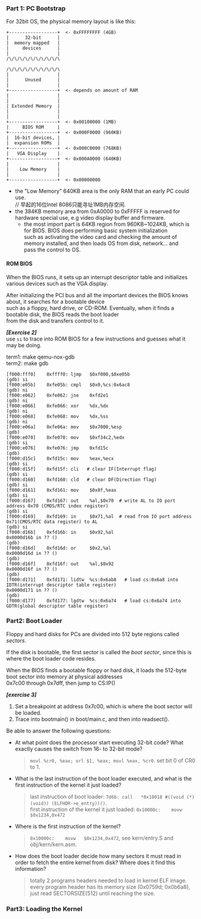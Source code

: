 ### Part 1: PC Bootstrap 

For 32bit OS, the physical memory layout is like this:

```
+------------------+  <- 0xFFFFFFFF (4GB)
|      32-bit      |
|  memory mapped   |
|     devices      |
|                  |
/\/\/\/\/\/\/\/\/\/\

/\/\/\/\/\/\/\/\/\/\
|                  |
|      Unused      |
|                  |
+------------------+  <- depends on amount of RAM
|                  |
|                  |
| Extended Memory  |
|                  |
|                  |
+------------------+  <- 0x00100000 (1MB)
|     BIOS ROM     |
+------------------+  <- 0x000F0000 (960KB)
|  16-bit devices, |
|  expansion ROMs  |
+------------------+  <- 0x000C0000 (768KB)
|   VGA Display    |
+------------------+  <- 0x000A0000 (640KB)
|                  |
|    Low Memory    |
|                  |
+------------------+  <- 0x00000000
```

- the "Low Memory" 640KB area is the only RAM that an early PC could use.   
  // 早起的16位Intel 8086只能寻址1MB内存空间.
- the 384KB memory area from 0xA0000 to 0xFFFFF is reserved for hardware special use, e.g video display buffer and firmware.
  + the most import part is 64KB region from 960KB~1024KB, which is for BIOS. BIOS does performing basic system initialization   
     such as activating the video card and checking the amount of memory installed, and then loads OS from disk, network... and   
     pass the control to OS.

#### ROM BIOS

When the BIOS runs, it sets up an interrupt descriptor table and initializes various devices such as the VGA display.

After initializing the PCI bus and all the important devices the BIOS knows about, it searches for a bootable device   
such as a floppy, hard drive, or CD-ROM. Eventually, when it finds a bootable disk, the BIOS reads the boot loader   
from the disk and transfers control to it.   

***[Exercise 2]***   
use `si` to trace into ROM BIOS for a few instructions and guesses what it may be doing.

term1: make qemu-nox-gdb   
term2: make gdb   

```assembly
[f000:fff0]    0xffff0: ljmp   $0xf000,$0xe05b
(gdb) si
[f000:e05b]    0xfe05b: cmpl   $0x0,%cs:0x6ac8
(gdb) ni
[f000:e062]    0xfe062: jne    0xfd2e1
(gdb) ni
[f000:e066]    0xfe066: xor    %dx,%dx
(gdb) ni
[f000:e068]    0xfe068: mov    %dx,%ss
(gdb) ni
[f000:e06a]    0xfe06a: mov    $0x7000,%esp
(gdb)
[f000:e070]    0xfe070: mov    $0xf34c2,%edx
(gdb) si
[f000:e076]    0xfe076: jmp    0xfd15c
(gdb)
[f000:d15c]    0xfd15c: mov    %eax,%ecx
(gdb) si
[f000:d15f]    0xfd15f: cli   # clear IF(Interrupt flag)
(gdb) si
[f000:d160]    0xfd160: cld   # clear DF(Direction flag)
(gdb) si 
[f000:d161]    0xfd161: mov    $0x8f,%eax
(gdb) si
[f000:d167]    0xfd167: out    %al,$0x70  # write AL to IO port address 0x70 (CMOS/RTC index register)
(gdb) si
[f000:d169]    0xfd169: in     $0x71,%al  # read from IO port address 0x71(CMOS/RTC data register) to AL
(gdb) si
[f000:d16b]    0xfd16b: in     $0x92,%al
0x0000d16b in ?? ()
(gdb)
[f000:d16d]    0xfd16d: or     $0x2,%al
0x0000d16d in ?? ()
(gdb)
[f000:d16f]    0xfd16f: out    %al,$0x92
0x0000d16f in ?? ()
(gdb)
[f000:d171]    0xfd171: lidtw  %cs:0x6ab8   # load cs:0x6a8 into IDTR(interrupt descriptor table register)
0x0000d171 in ?? ()
(gdb)
[f000:d177]    0xfd177: lgdtw  %cs:0x6a74   # load cs:0x6a74 into GDTR(global descriptor table register)
```

### Part2: Boot Loader

Floppy and hard disks for PCs are divided into 512 byte regions called *sectors*.

If the disk is bootable, the first sector is called the *boot sector*, since this is where the boot loader code resides. 

When the BIOS finds a bootable floppy or hard disk, it loads the 512-byte boot sector into memory at physical addresses   
0x7c00 through 0x7dff, then jump to CS:IP()

***[exercise 3]***
1. Set a breakpoint at address 0x7c00, which is where the boot sector will be loaded.
2. Trace into bootmain() in boot/main.c, and then into readsect().

Be able to answer the following questions:
- At what point does the processor start executing 32-bit code? What exactly causes the switch from 16- to 32-bit mode?
  > `movl %cr0, %eax; orl $1, %eax; movl %eax, %cr0`. set bit 0 of CR0 to 1.
- What is the last instruction of the boot loader executed, and what is the first instruction of the kernel it just loaded?
  > last instruction of boot loader: `7d6b: call   *0x10018 #((void (*)(void)) (ELFHDR->e_entry))()`.   
  > first instruction of the kernel it just loaded: `0x10000c:    movw   $0x1234,0x472`
- Where is the first instruction of the kernel?
  > `0x10000c:    movw   $0x1234,0x472`, see kern/entry.S and obj/kern/kern.asm.
- How does the boot loader decide how many sectors it must read in order to fetch the entire kernel from disk? Where does it find this information?
  > totally 2 programs headers needed to load in kernel ELF image.   
  > every program header has its memory size (0x0759d; 0x0b6a8), just read SECTORSIZE(512) until reaching the size. 

### Part3: Loading the Kernel

